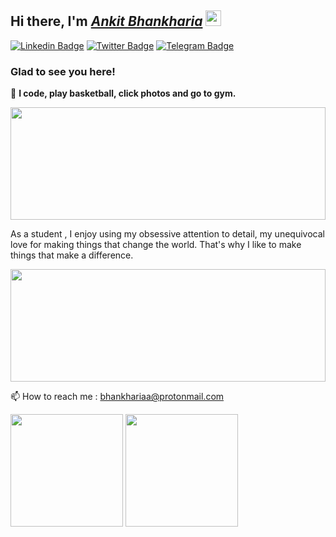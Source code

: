 ## Hi there, I'm <a href="#">*Ankit Bhankharia*</a> <img src="https://media.giphy.com/media/hvRJCLFzcasrR4ia7z/giphy.gif" width="25px">
[![Linkedin Badge](https://img.shields.io/badge/-LinkedIn-0e76a8?style=flat-square&logo=Linkedin&logoColor=white)](https://linkedin.com/in/ankit-bhankharia)
[![Twitter Badge](https://img.shields.io/badge/-Twitter-00acee?style=flat-square&logo=Twitter&logoColor=white)](https://twitter.com/18plusguy)
[![Telegram Badge](https://img.shields.io/badge/-Telegram-0088cc?style=flat-square&logo=Telegram&logoColor=white)](https://t.me/firkey)

### Glad to see you here!

🚀 **I code, play basketball, click photos and go to gym.**

<img height="180em" width = "100%" src="https://github-profile-summary-cards.vercel.app/api/cards/profile-details?username=cupcake08&&theme=vue">

As a student , I enjoy using my obsessive attention to detail, my unequivocal love for making things that change the world. That's why I like to make things that make a difference.

<img height="180em" width="100%" src="https://github-readme-streak-stats.herokuapp.com/?user=cupcake08&&theme=tokyonight">

📫 How to reach me : bhankhariaa@protonmail.com
</br>
<p>
  <img height="180em" src="https://github-readme-stats.vercel.app/api?username=cupcake08&show_icons=true&hide_border=true&&count_private=true&include_all_commits=true&&theme=tokyonight"/>
  <img height="180em" src="https://github-readme-stats.vercel.app/api/top-langs/?username=cupcake08&exclude_repo=KNN-Image-Classification&show_icons=true&hide_border=true&layout=compact&langs_count=8&&theme=tokyonight"/>
<!-- 
  <img height="180em" src="https://activity-graph.herokuapp.com/graph?username=cupcake08&theme=tokyonight"> -->
</p>

